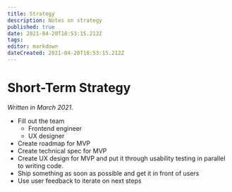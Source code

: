 ```yaml
---
title: Strategy
description: Notes on strategy
published: true
date: 2021-04-20T18:53:15.212Z
tags: 
editor: markdown
dateCreated: 2021-04-20T18:53:15.212Z
---
```


# Short-Term Strategy
*Written in March 2021*.

- Fill out the team
	- Frontend engineer
	- UX designer
- Create roadmap for MVP
- Create technical spec for MVP
- Create UX design for MVP and put it through usability testing in parallel to writing code.
- Ship something as soon as possible and get it in front of users
- Use user feedback to iterate on next steps
